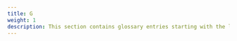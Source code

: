 ```yaml
---
title: G
weight: 1
description: This section contains glossary entries starting with the letter **G**.
---
```


